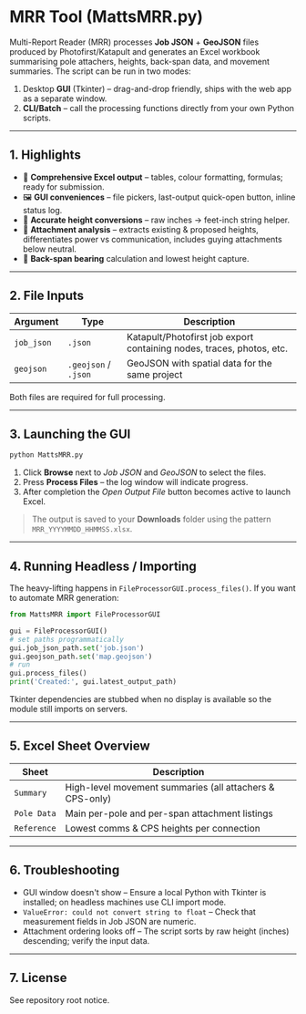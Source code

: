 # MRR Tool (MattsMRR.py)

Multi-Report Reader (MRR) processes **Job JSON** + **GeoJSON** files produced by Photofirst/Katapult and generates an Excel workbook summarising pole attachers, heights, back-span data, and movement summaries.  The script can be run in two modes:

1. Desktop **GUI** (Tkinter) – drag-and-drop friendly, ships with the web app as a separate window.
2. **CLI/Batch** – call the processing functions directly from your own Python scripts.

---

## 1.  Highlights

* 📑 **Comprehensive Excel output** – tables, colour formatting, formulas; ready for submission.
* 🖼️ **GUI conveniences** – file pickers, last-output quick-open button, inline status log.
* 📏 **Accurate height conversions** – raw inches → feet-inch string helper.
* 🧮 **Attachment analysis** – extracts existing & proposed heights, differentiates power vs communication, includes guying attachments below neutral.
* 🧭 **Back-span bearing** calculation and lowest height capture.

---

## 2.  File Inputs

| Argument | Type | Description |
| -------- | ---- | ----------- |
| `job_json` | `.json` | Katapult/Photofirst job export containing nodes, traces, photos, etc. |
| `geojson` | `.geojson` / `.json` | GeoJSON with spatial data for the same project |

Both files are required for full processing.

---

## 3.  Launching the GUI

```bash
python MattsMRR.py
```

1. Click **Browse** next to *Job JSON* and *GeoJSON* to select the files.
2. Press **Process Files** – the log window will indicate progress.
3. After completion the *Open Output File* button becomes active to launch Excel.

> The output is saved to your **Downloads** folder using the pattern `MRR_YYYYMMDD_HHMMSS.xlsx`.

---

## 4.  Running Headless / Importing

The heavy-lifting happens in `FileProcessorGUI.process_files()`.  If you want to automate MRR generation:

```python
from MattsMRR import FileProcessorGUI

gui = FileProcessorGUI()
# set paths programmatically
gui.job_json_path.set('job.json')
gui.geojson_path.set('map.geojson')
# run
gui.process_files()
print('Created:', gui.latest_output_path)
```

Tkinter dependencies are stubbed when no display is available so the module still imports on servers.

---

## 5.  Excel Sheet Overview

| Sheet | Description |
| ----- | ----------- |
| `Summary` | High-level movement summaries (all attachers & CPS-only) |
| `Pole Data` | Main per-pole and per-span attachment listings |
| `Reference` | Lowest comms & CPS heights per connection |

---

## 6.  Troubleshooting

* GUI window doesn't show – Ensure a local Python with Tkinter is installed; on headless machines use CLI import mode.
* `ValueError: could not convert string to float` – Check that measurement fields in Job JSON are numeric.
* Attachment ordering looks off – The script sorts by raw height (inches) descending; verify the input data.

---

## 7.  License

See repository root notice. 